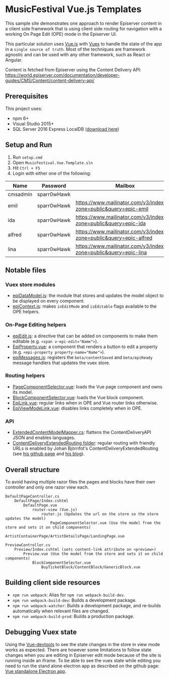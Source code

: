 # MusicFestival Vue.js Templates

This sample site demonstrates one approach to render Episerver content in a client side framework that is using client side routing for navigation with a working On Page Edit (OPE) mode in the Episerver UI.

This particular solution uses [Vue.js](https://vuejs.org/) with [Vuex](https://vuex.vuejs.org/) to handle the state of the app in a `single source of truth`. Most of the techniques are framework agnostic and can be used with any other framework, such as React or Angular.

Content is fetched from Episerver using the Content Delivery API: https://world.episerver.com/documentation/developer-guides/CMS/Content/content-delivery-api/

## Prerequisites

This project uses:
* npm 6+
* Visual Studio 2015+
* SQL Server 2016 Express LocalDB ([download here](https://www.microsoft.com/en-us/sql-server/sql-server-downloads))

## Setup and Run

1. Run `setup.cmd`
2. Open `MusicFestival.Vue.Template.sln`
3. Hit `Ctrl + F5`
4. Login with either one of the following:

|Name    |Password    |Mailbox | Email |
|--------|------------|--------|-------|
|cmsadmin|sparr0wHawk |        |       |
|emil    |sparr0wHawk |https://www.mailinator.com/v3/index.jsp?zone=public&query=epic-emil   |epic-emil@mailinator.com   |
|ida     |sparr0wHawk |https://www.mailinator.com/v3/index.jsp?zone=public&query=epic-ida    |epic-ida@mailinator.com    |
|alfred  |sparr0wHawk |https://www.mailinator.com/v3/index.jsp?zone=public&query=epic-alfred |epic-alfred@mailinator.com |
|lina    |sparr0wHawk |https://www.mailinator.com/v3/index.jsp?zone=public&query=epic-lina   |epic-lina@mailinator.com   |

## Notable files

### Vuex store modules

* [epiDataModel.js](src/MusicFestival.Vue.Template/Assets/Scripts/store/modules/epiDataModel.js): the module that stores and updates the model object to be displayed on every component.
* [epiContext.js](src/MusicFestival.Vue.Template/Assets/Scripts/store/modules/epiContext.js): makes `inEditMode` and `isEditable` flags available to the OPE helpers.

### On-Page Editing helpers

* [epiEdit.js](src/MusicFestival.Vue.Template/Assets/Scripts/directives/epiEdit.js): a directive that can be added on components to make them editable (e.g. `<span v-epi-edit="Name">`).
* [EpiProperty.vue](src/MusicFestival.Vue.Template/Assets/Scripts/components/EpiProperty.vue): a component that renders a button to edit a property (e.g. `<epi-property property-name="Name">`).
* [epiMessages.js](src/MusicFestival.Vue.Template/Assets/Scripts/epiMessages.js): registers the `beta/contentSaved` and `beta/epiReady` message handlers that updates the vuex store.

### Routing helpers

* [PageComponentSelector.vue](src/MusicFestival.Vue.Template/Assets/Scripts/components/PageComponentSelector.vue): loads the Vue page component and owns its model.
* [BlockComponentSelector.vue](src/MusicFestival.Vue.Template/Assets/Scripts/components/BlockComponentSelector.vue): loads the Vue block component.
* [EpiLink.vue](src/MusicFestival.Vue.Template/Assets/Scripts/components/widgets/EpiLink.vue): regular links when in OPE and Vue router links otherwise.
* [EpiViewModeLink.vue](src/MusicFestival.Vue.Template/Assets/Scripts/components/widgets/EpiViewModeLink.vue): disables links completely when in OPE.

### API

* [ExtendedContentModelMapper.cs](src/MusicFestival.Vue.Template/Models/ExtendedContentModelMapper.cs): flattens the ContentDeliveryAPI JSON and enables languages.
* [ContentDeliveryExtendedRouting folder](src\MusicFestival.Vue.Template\Infrastructure\ContentDeliveryExtendedRouting): regular routing with friendly URLs is enabled by Johan Björnfot's ContentDeliveryExtendedRouting (see [his github page](https://github.com/jbearfoot/ContentDeliveryExtendedRouting) and [his blog](https://world.episerver.com/blogs/Johan-Bjornfot/Dates1/2018/5/extended-routing-for-episerver-content-delivery-api/)).

## Overall structure

To avoid having multiple razor files the pages and blocks have their own controller and only one razor view each.

```
DefaultPageController.cs
    DefaultPage/Index.cshtml
        DefaultPage.vue
            router-view (Vue.js)
                router.js (Updates the url on the store so the store updates the model)
                    PageComponentSelector.vue (Use the model from the store and sets it on child components)
                        ArtistContainerPage/ArtistDetailsPage/LandingPage.vue

PreviewController.cs
    Preview/Index.cshtml (sets content-link attribute on <preview>)
        Preview.vue (Use the model from the store and sets it on child components)
            BlockComponentSelector.vue
                BuyTicketBlock/ContentBlock/GenericBlock.vue
```

## Building client side resources

* `npm run webpack`: Alias for `npm run webpack-build-dev`.
* `npm run webpack-build-dev`: Builds a development package.
* `npm run webpack-watcher`: Builds a development package, and re-builds automatically when relevant files are changed.
* `npm run webpack-build-prod`: Builds a production package.

## Debugging Vuex state

Using the [Vue-devtools](https://github.com/vuejs/vue-devtools) to see the state changes in the store in view mode works as expected. There are however some limitations to follow state changes when you are editing in Episerver edit mode because of the site is running inside an iframe. To be able to see the vuex state while editing you need to run the stand alone electron app as described on the github page: [Vue standalone Electron app](https://github.com/vuejs/vue-devtools/blob/master/shells/electron/README.md).